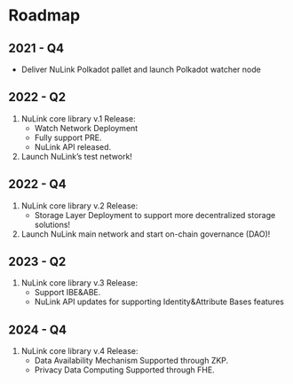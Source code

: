 
# Roadmap

## 2021 - Q4
* Deliver NuLink Polkadot pallet and launch Polkadot watcher node

## 2022 - Q2
1. NuLink core library v.1 Release:
   * Watch Network Deployment
   * Fully support PRE.
   * NuLink API released.
2. Launch NuLink’s test network!

## 2022 - Q4
1. NuLink core library v.2 Release: 
   * Storage Layer Deployment to support more decentralized storage solutions!
2. Launch NuLink main network and start on-chain governance (DAO)!


## 2023 - Q2
1. NuLink core library v.3 Release: 
   * Support IBE&ABE. 
   * NuLink API updates for supporting Identity&Attribute Bases features

## 2024 - Q4
1. NuLink core library v.4 Release:
   * Data Availability Mechanism Supported through ZKP. 
   * Privacy Data Computing Supported through FHE.